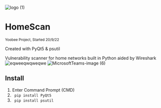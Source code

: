 ![logo (1)](https://user-images.githubusercontent.com/62681404/191140983-4e4e9a96-bd8a-4ee9-a5ba-532f5b73a4c2.png)
# HomeScan
<sub>Yoobee Project, Started 20/9/22</sub>

Created with PyQt5 & psutil

Vulnerability scanner for home networks built in Python aided by Wireshark
![eqweeqwqweqwe](https://user-images.githubusercontent.com/62681404/193159632-6fbdce7b-8cc2-435d-8337-ac00bd9b8220.png)
![MicrosoftTeams-image (6)](https://user-images.githubusercontent.com/62681404/193483972-18fff5bc-a413-44e8-805a-00c00803cf78.png)

## Install
1. Enter Command Prompt (CMD)   
2. ``` pip install PyQt5```
3. ``` pip install psutil```
